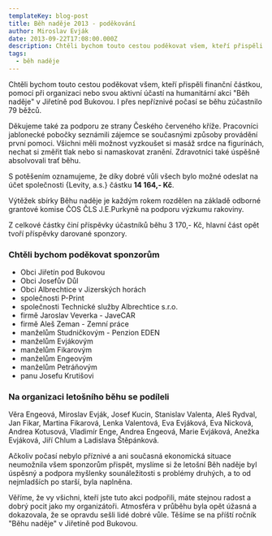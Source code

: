 ```yaml
---
templateKey: blog-post
title: Běh naděje 2013 - poděkování
author: Miroslav Evják
date: 2013-09-22T17:08:00.000Z
description: Chtěli bychom touto cestou poděkovat všem, kteří přispěli finanční částkou, pomocí při organizaci nebo svou aktivní účastí na humanitární akci "Běh naděje" v Jiřetíně pod Bukovou. I přes nepříznivé počasí se běhu zúčastnilo 79 běžců.
tags:
  - běh naděje
---
```


Chtěli bychom touto cestou poděkovat všem, kteří přispěli finanční částkou, pomocí při organizaci nebo svou aktivní účastí na humanitární akci "Běh naděje" v Jiřetíně pod Bukovou. I přes nepříznivé počasí se běhu zúčastnilo 79 běžců.

Děkujeme také za podporu ze strany Českého červeného kříže. Pracovníci jablonecké pobočky seznámili zájemce se současnými způsoby provádění první pomoci. Všichni měli možnost vyzkoušet si masáž srdce na figurínách, nechat si změřit tlak nebo si namaskovat zranění. Zdravotníci také úspěšně absolvovali trať běhu.

S potěšením oznamujeme, že díky dobré vůli všech bylo možné odeslat na účet společnosti {Levity, a.s.} částku __14&nbsp;164,- Kč__.

Výtěžek sbírky Běhu naděje je každým rokem rozdělen na základě odborné grantové komise ČOS ČLS J.E.Purkyně na podporu výzkumu rakoviny.

Z celkové částky činí příspěvky účastníků běhu 3 170,- Kč, hlavní část opět tvoří příspěvky darované sponzory.

### Chtěli bychom poděkovat sponzorům

- Obci Jiřetín pod Bukovou
- Obci Josefův Důl
- Obci Albrechtice v Jizerských horách
- společnosti P-Print
- společnosti Technické služby Albrechtice s.r.o.
- firmě Jaroslav Veverka - JaveCAR
- firmě Aleš Zeman - Zemní práce
- manželům Studničkovým - Penzion EDEN
- manželům Evjákovým
- manželům Fikarovým
- manželům Engeovým
- manželům Petráňovým
- panu Josefu Krutišovi

### Na organizaci letošního běhu se podíleli

Věra Engeová, Miroslav Evják, Josef Kucin, Stanislav Valenta, Aleš Rydval, Jan Fikar, Martina Fikarová, Lenka Valentová, Eva Evjáková, Eva Nicková, Andrea Kotusová, Vladimír Enge, Andrea Engeová, Marie Evjáková, Anežka Evjáková, Jiří Chlum a Ladislava Štěpánková.

Ačkoliv počasí nebylo příznivé a ani současná ekonomická situace neumožnila všem sponzorům přispět, myslíme si že letošní Běh naděje byl úspěsný a podpora myšlenky sounáležitosti s problémy druhých, a to od nejmladších po starší, byla naplněna.

Věříme, že vy všichni, kteří jste tuto akci podpořili, máte stejnou radost a dobrý pocit jako my organizátoři. Atmosféra v průběhu byla opět úžasná a dokazovala, že se opravdu sešli lidé dobré vůle. Těšíme se na příští ročník "Běhu naděje" v Jiřetíně pod Bukovou.